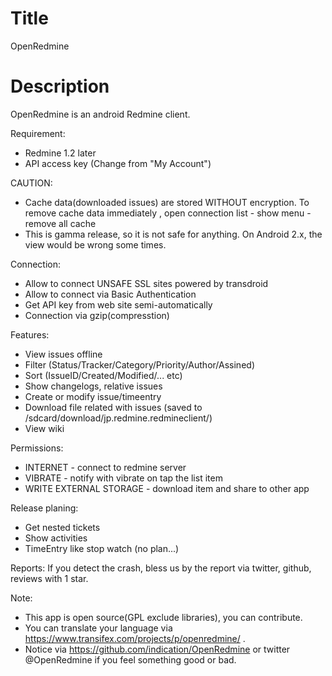 Title
===========
OpenRedmine

Description
==========
OpenRedmine is an android Redmine client.

Requirement:
* Redmine 1.2 later
* API access key (Change from "My Account")

CAUTION:
* Cache data(downloaded issues) are stored WITHOUT encryption. To remove cache data immediately , open connection list - show menu - remove all cache 
* This is gamma release, so it is not safe for anything. On Android 2.x, the view would be wrong some times.

Connection:
* Allow to connect UNSAFE SSL sites powered by transdroid
* Allow to connect via Basic Authentication
* Get API key from web site semi-automatically
* Connection via gzip(compresstion)

Features:
* View issues offline
* Filter (Status/Tracker/Category/Priority/Author/Assined)
* Sort (IssueID/Created/Modified/... etc)
* Show changelogs, relative issues
* Create or modify issue/timeentry
* Download file related with issues (saved to /sdcard/download/jp.redmine.redmineclient/)
* View wiki

Permissions:
* INTERNET - connect to redmine server
* VIBRATE - notify with vibrate on tap the list item
* WRITE EXTERNAL STORAGE - download item and share to other app

Release planing:
* Get nested tickets
* Show activities
* TimeEntry like stop watch (no plan...)

Reports:
If you detect the crash, bless us by the report via twitter, github, reviews with 1 star.

Note:
* This app is open source(GPL exclude libraries), you can contribute.
* You can translate your language via https://www.transifex.com/projects/p/openredmine/ .
* Notice via https://github.com/indication/OpenRedmine or twitter @OpenRedmine if you feel something good or bad.
